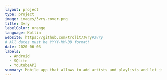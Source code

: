 ```yaml
---
layout: project
type: project
image: images/3vry-cover.png
title: 3vry
labelColor: orange
language: Kotlin
website: https://github.com/trolit/3vry#3vry
# All dates must be YYYY-MM-DD format!
date: 2020-06-03
labels:
  - Android
  - SQLite
  - YoutubeAPI
summary: Mobile app that allows to add artists and playlists and let it query YouTube service to receive suggestion per day. Embeddable videos can be played through the app.
---
```


